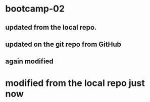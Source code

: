 # bootcamp-02

## updated from the local repo.

## updated on the git repo from GitHub
## again modified

# modified from the local repo just now


